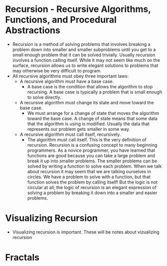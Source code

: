 # Recursion - Recursive Algorithms, Functions, and Procedural Abstractions
  * Recursion is a method of solving problems that involves breaking a problem down into smaller and smaller subproblems until you get to a small enough problem that it can be solved trivially. Usually recursion involves a function calling itself. While it may not seem like much on the surface, recursion allows us to write elegant solutions to problems that may otherwise be very difficult to program.
  * All recursive algorithms must obey three important laws:
    * A recursive algorithm must have a base case.
      * A base case is the condition that allows the algorithm to stop recursing. A base case is typically a problem that is small enough to solve directly. 
    * A recursive algorithm must change its state and move toward the base case.
      * We must arrange for a change of state that moves the algorithm toward the base case. A change of state means that some data that the algorithm is using is modified. Usually the data that represents our problem gets smaller in some way.
    * A recursive algorithm must call itself, recursively.
      * The algorithm must call itself. This is the very definition of recursion. Recursion is a confusing concept to many beginning programmers. As a novice programmer, you have learned that functions are good because you can take a large problem and break it up into smaller problems. The smaller problems can be solved by writing a function to solve each problem. When we talk about recursion it may seem that we are talking ourselves in circles. We have a problem to solve with a function, but that function solves the problem by calling itself! But the logic is not circular at all; the logic of recursion is an elegant expression of solving a problem by breaking it down into a smaller and easier problems.

# Visualizing Recursion
  * Visualizing recursion is important. These will be notes about vizualizing recursion
  
  # Fractals